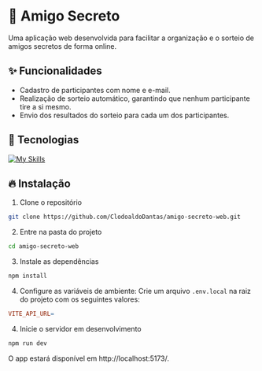 # 🎁 Amigo Secreto

Uma aplicação web desenvolvida para facilitar a organização e o sorteio de amigos secretos de forma online.

## ✨ Funcionalidades

- Cadastro de participantes com nome e e-mail.
- Realização de sorteio automático, garantindo que nenhum participante tire a si mesmo.
- Envio dos resultados do sorteio para cada um dos participantes.

## 🚀 Tecnologias

[![My Skills](https://skillicons.dev/icons?i=ts,vite,react,tailwind)](https://skillicons.dev)

## 🔥 Instalação

1. Clone o repositório

```bash
git clone https://github.com/ClodoaldoDantas/amigo-secreto-web.git
```

2. Entre na pasta do projeto

```bash
cd amigo-secreto-web
```

3. Instale as dependências

```bash
npm install
```

4. Configure as variáveis de ambiente: Crie um arquivo `.env.local` na raiz do projeto com os seguintes valores:

```makefile
VITE_API_URL=
```

4. Inicie o servidor em desenvolvimento

```bash
npm run dev
```

O app estará disponível em http://localhost:5173/.
